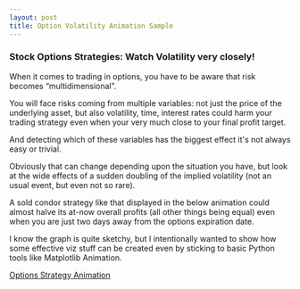```yaml
---
layout: post
title: Option Volatility Animation Sample
---
```


###  Stock Options Strategies: Watch Volatility very closely!


When it comes to trading in options, you have to be aware that risk becomes “multidimensional”.

You will face risks coming from multiple variables: not just the price of the underlying asset, but also volatility, time, interest rates could harm your trading strategy even when your very much close to your final profit target.

And detecting which of these variables has the biggest effect it's not always easy or trivial.

Obviously that can change depending upon the situation you have, but look at the wide effects of a sudden doubling of the implied volatility (not an usual event, but even not so rare).

A sold condor strategy like that displayed in the below animation could almost halve its at-now overall profits (all other things being equal) even when you are just two days away from the options expiration date.

I know the graph is quite sketchy, but I intentionally wanted to show how some effective viz stuff can be created even by sticking to basic Python tools like Matplotlib Animation. 



[Options Strategy Animation](marcolunardi.github.io/volatility.mp4)
